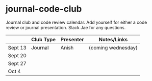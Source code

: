 # journal-code-club
Journal club and code review calendar. Add yourself for either a code review or journal presentation.  Slack Jae for any questions. 


|         | Club Type | Presenter | Notes/Links        |
|---------|-----------|-----------|--------------------|
| Sept 13 | Journal   | Anish     | (coming wednesday) |
| Sept 20 |           |           |                    |
| Sept 27 |           |           |                    |
| Oct 4   |           |           |                    |


